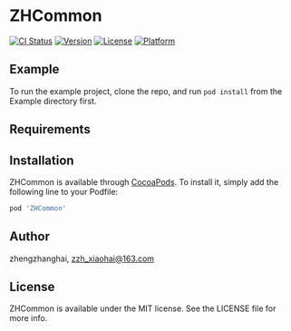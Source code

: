 # ZHCommon

[![CI Status](https://img.shields.io/travis/zhengzhanghai/ZHCommon.svg?style=flat)](https://travis-ci.org/zhengzhanghai/ZHCommon)
[![Version](https://img.shields.io/cocoapods/v/ZHCommon.svg?style=flat)](https://cocoapods.org/pods/ZHCommon)
[![License](https://img.shields.io/cocoapods/l/ZHCommon.svg?style=flat)](https://cocoapods.org/pods/ZHCommon)
[![Platform](https://img.shields.io/cocoapods/p/ZHCommon.svg?style=flat)](https://cocoapods.org/pods/ZHCommon)

## Example

To run the example project, clone the repo, and run `pod install` from the Example directory first.

## Requirements

## Installation

ZHCommon is available through [CocoaPods](https://cocoapods.org). To install
it, simply add the following line to your Podfile:

```ruby
pod 'ZHCommon'
```

## Author

zhengzhanghai, zzh_xiaohai@163.com

## License

ZHCommon is available under the MIT license. See the LICENSE file for more info.
